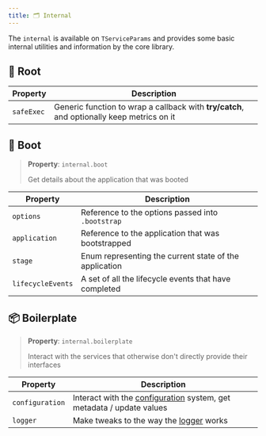 ```yaml
---
title: 🗂️ Internal
---
```


The `internal` is available on `TServiceParams` and provides some basic internal utilities and information by the core library.

## 🌱 Root

| Property   | Description                                                                               |
| ---------- | ----------------------------------------------------------------------------------------- |
| `safeExec` | Generic function to wrap a callback with **try/catch**, and optionally keep metrics on it |

## 🚀 Boot

> **Property**: `internal.boot`
>
> Get details about the application that was booted

| Property          | Description                                            |
| ----------------- | ------------------------------------------------------ |
| `options`         | Reference to the options passed into `.bootstrap`      |
| `application`     | Reference to the application that was bootstrapped     |
| `stage`           | Enum representing the current state of the application |
| `lifecycleEvents` | A set of all the lifecycle events that have completed  |

## 📦 Boilerplate

> **Property**: `internal.boilerplate`
>
> Interact with the services that otherwise don't directly provide their interfaces

| Property        | Description                                                              |
| --------------- | ------------------------------------------------------------------------ |
| `configuration` | Interact with the [configuration](/docs/core/configuration) system, get metadata / update values |
| `logger`        | Make tweaks to the way the [logger](/docs/core/logger) works                              |
